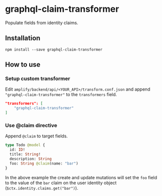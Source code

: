 # graphql-claim-transformer

Populate fields from identity claims.

## Installation

`npm install --save graphql-claim-transformer`

## How to use

### Setup custom transformer

Edit `amplify/backend/api/<YOUR_API>/transform.conf.json` and append `"graphql-claim-transformer"` to the `transformers` field.

```json
"transformers": [
    "graphql-claim-transformer"
]
```

### Use @claim directive

Append `@claim` to target fields.

```graphql
type Todo @model {
  id: ID!
  title: String!
  description: String
  foo: String @claim(name: "bar")
}
```

In the above example the create and update mutations will set the `foo` field to the value of the `bar` claim on the user identity object (`$ctx.identity.claims.get("bar")`).
